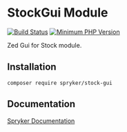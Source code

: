 # StockGui Module
[![Build Status](https://travis-ci.org/spryker/stock-gui.svg)](https://travis-ci.org/spryker/stock-gui)
[![Minimum PHP Version](https://img.shields.io/badge/php-%3E%3D%207.2-8892BF.svg)](https://php.net/)

Zed Gui for Stock module.

## Installation

```
composer require spryker/stock-gui
```

## Documentation

[Spryker Documentation](https://documentation.spryker.com/module_guide/overview.htm)
